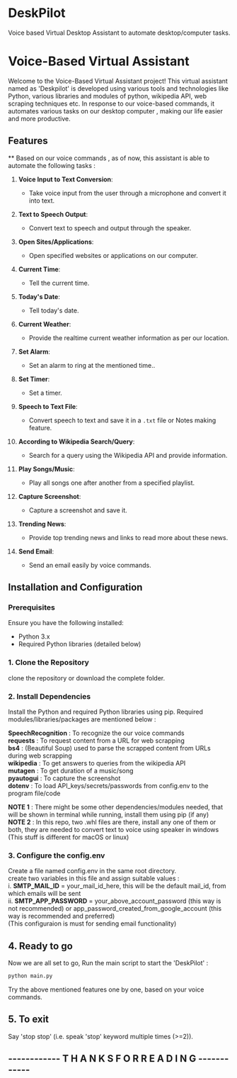 # DeskPilot
 Voice based Virtual Desktop Assistant to automate desktop/computer tasks.

# Voice-Based Virtual Assistant

Welcome to the Voice-Based Virtual Assistant project! This virtual assistant named as 'Deskpilot' is developed using various tools and technologies like Python, various libraries and modules of python, wikipedia API, web scraping techniques etc. In response to our voice-based commands, it automates various tasks on our desktop computer , making our life easier and more productive.

## Features
** Based on our voice commands , as of now, this assistant is able to automate the following tasks :

1. **Voice Input to Text Conversion**: 
   - Take voice input from the user through a microphone and convert it into text.
   
2. **Text to Speech Output**: 
   - Convert text to speech and output through the speaker.

3. **Open Sites/Applications**: 
   - Open specified websites or applications on our computer.

4. **Current Time**: 
   - Tell the current time.

5. **Today's Date**: 
   - Tell today's date.

6. **Current Weather**: 
   - Provide the realtime current weather information as per our location.

7. **Set Alarm**: 
   - Set an alarm to ring at the mentioned time..

8. **Set Timer**: 
   - Set a timer.

9. **Speech to Text File**: 
   - Convert speech to text and save it in a `.txt` file or Notes making feature.

10. **According to Wikipedia Search/Query**: 
    - Search for a query using the Wikipedia API and provide information.

11. **Play Songs/Music**: 
    - Play all songs one after another from a specified playlist.

12. **Capture Screenshot**: 
    - Capture a screenshot and save it.

13. **Trending News**: 
    - Provide top trending news and links to read more about these news.

14. **Send Email**: 
    - Send an email easily by voice commands.

## Installation and Configuration

### Prerequisites

Ensure you have the following installed:
- Python 3.x
- Required Python libraries (detailed below)

### 1. Clone the Repository

clone the repository or download the complete folder.

### 2. Install Dependencies

Install the Python and required Python libraries using pip. Required modules/libraries/packages are mentioned below : 

**SpeechRecognition** : To recognize the our voice commands  
**requests** : To request content from a URL for web scrapping  
**bs4** : (Beautiful Soup) used to parse the scrapped content from URLs during web scrapping  
**wikipedia** : To get answers to queries from the wikipedia API  
**mutagen** : To get duration of a music/song  
**pyautogui** : To capture the screenshot  
**dotenv** : To load API_keys/secrets/passwords from config.env to the program file/code  
  
**NOTE 1** : There might be some other dependencies/modules needed, that will be shown in terminal while running, install them using pip (if any)  
**NOTE 2** : In this repo, two .whl files are there, install any one of them or both, they are needed to convert text to voice using speaker in windows (This stuff is different for macOS or linux)  

### 3. Configure the config.env
Create a file named config.env in the same root directory.  
create two variables in this file and assign suitable values :  
i. **SMTP_MAIL_ID** = your_mail_id_here, this will be the default mail_id, from which emails will be sent  
ii. **SMTP_APP_PASSWORD** = your_above_account_password (this way is not recommended) or app_password_created_from_google_account (this way is recommended and preferred)  
(This configuraion is must for sending email functionality)

## 4. Ready to go

Now we are all set to go, Run the main script to start the 'DeskPilot' :

```bash
python main.py
```
Try the above mentioned features one by one, based on your voice commands.

## 5. To exit  
Say 'stop stop' (i.e. speak 'stop' keyword multiple times (>=2)).  


## ------------ T H A N K S  F O R  R E A D I N G ------------  



